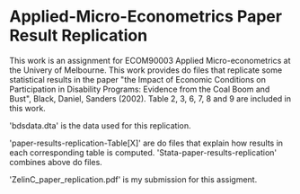 # Applied-Micro-Econometrics Paper Result Replication

This work is an assignment for ECOM90003 Applied Micro-econometrics at the Univery of Melbourne. This work provides do files that replicate some statistical results in the paper "the Impact of Economic Conditions on Participation in Disability Programs: Evidence from the Coal Boom and Bust", Black, Daniel, Sanders (2002). Table 2, 3, 6, 7, 8 and 9 are included in this work.

'bdsdata.dta' is the data used for this replication.

'paper-results-replication-Table[X]' are do files that explain how results in each corresponding table is computed. 
'Stata-paper-results-replication' combines above do files. 

'ZelinC_paper_replication.pdf' is my submission for this assigment.
